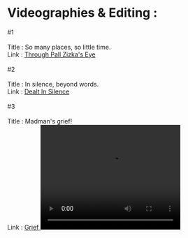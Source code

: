 
<h1>Videographies & Editing :</h1>

#1 <br/><br/>
Title : So many places, so little time. <br/>
Link  : <a href="https://www.facebook.com/61551031722598/videos/1204568377612193/">Through Pall Zizka's Eye</a> <br/>
<br/>
#2<br/><br/>
Title : In silence, beyond words. <br/>
Link  : <a href="https://www.facebook.com/61551031722598/videos/275314468650906"> Dealt In Silence</a><br/><br/>
#3<br/><br/>
Title : Madman's grief! <br/>
Link  : <a href="https://www.facebook.com/61551031722598/videos/1708949742865010"> Grief </a>
  <video width="320" height="240" controls>
  <source src="Edited Video/Madman's grief!.mp4" type="video/mp4">
  <source src="movie.ogg" type="video/ogg">
  Video Not Found!
  </video>
